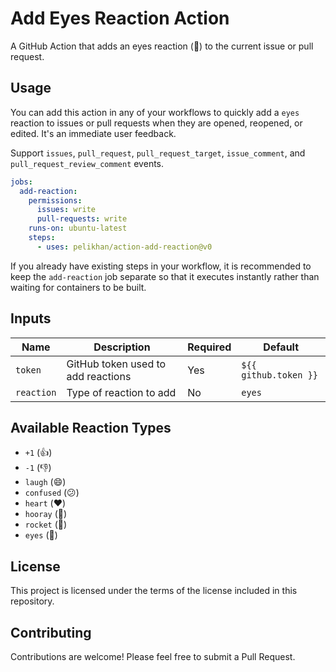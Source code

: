 # Add Eyes Reaction Action

A GitHub Action that adds an eyes reaction (👀) to the current issue or pull request.

## Usage

You can add this action in any of your workflows to quickly
add a `eyes` reaction to issues or pull requests when they are opened, reopened, or edited. It's an immediate user feedback.

Support `issues`, `pull_request`, `pull_request_target`, `issue_comment`, and `pull_request_review_comment` events.

```yaml
jobs:
  add-reaction:
    permissions:
      issues: write
      pull-requests: write
    runs-on: ubuntu-latest
    steps:
      - uses: pelikhan/action-add-reaction@v0
```

If you already have existing steps in your workflow,
it is recommended to keep the `add-reaction` job separate
so that it executes instantly rather than waiting
for containers to be built.

## Inputs

| Name | Description | Required | Default |
|------|-------------|----------|---------|
| `token` | GitHub token used to add reactions | Yes | `${{ github.token }}` |
| `reaction` | Type of reaction to add | No | `eyes` |

## Available Reaction Types

- `+1` (👍)
- `-1` (👎)
- `laugh` (😄)
- `confused` (😕)
- `heart` (❤️)
- `hooray` (🎉)
- `rocket` (🚀)
- `eyes` (👀)

## License

This project is licensed under the terms of the license included in this repository.

## Contributing

Contributions are welcome! Please feel free to submit a Pull Request.
